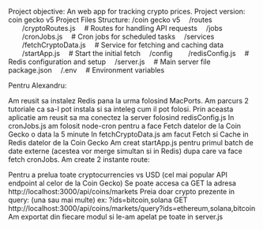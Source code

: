 Project objective: An web app for tracking crypto prices.
Project version: coin gecko v5
Project Files Structure:
/coin gecko v5
 /routes
  /cryptoRoutes.js  # Routes for handling API requests
 /jobs
  /cronJobs.js  # Cron jobs for scheduled tasks
 /services
  /fetchCryptoData.js  # Service for fetching and caching data
  /startApp.js  # Start the initial fetch
 /config
  /redisConfig.js  # Redis configuration and setup
 /server.js  # Main server file
 package.json
 /.env  # Environment variables

Pentru Alexandru:

Am reusit sa instalez Redis pana la urma folosind MacPorts.
Am parcurs 2 tutoriale ca sa-l pot instala si sa inteleg cum il pot folosi.
Prin aceasta aplicatie am reusit sa ma conectez la server folosind redisConfig.js
In cronJobs.js am folosit node-cron pentru a face Fetch datelor de la Coin Gecko o data la 5 minute
In fetchCryptoData.js am facut Fetch si Cache in Redis datelor de la Coin Gecko
Am creat startApp.js pentru primul batch de date externe (acestea vor merge simultan si in Redis) dupa care va face fetch cronJobs.
Am create 2 instante route:

Pentru a prelua toate cryptocurrencies vs USD (cel mai popular API endpoint al celor de la Coin Gecko)
Se poate accesa ca GET la adresa http://localhost:3000/api/coins/markets
Preia doar crypto prezente in query: (una sau mai multe) ex: ?ids=bitcoin,solana
GET http://localhost:3000/api/coins/markets/query?ids=ethereum,solana,bitcoin
Am exportat din fiecare modul si le-am apelat pe toate in server.js